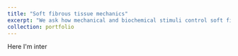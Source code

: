 ```yaml
---
title: "Soft fibrous tissue mechanics"
excerpt: "We ask how mechanical and biochemical stimuli control soft fibrous tissue mechanical properties <br/><img src='/images/500x300.png'>"
collection: portfolio
---
```


Here I'm inter
